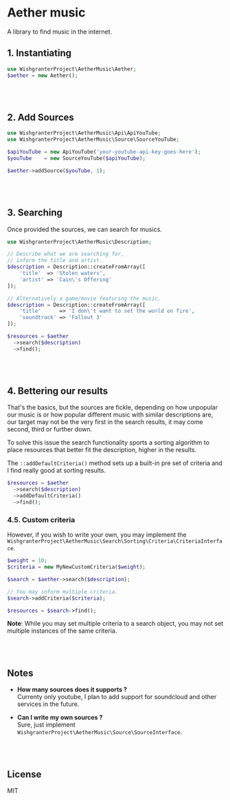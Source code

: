 # Aether music

A library to find music in the internet.

## 1. Instantiating

```php
use WishgranterProject\AetherMusic\Aether;
$aether = new Aether();
```

<br><br>

## 2. Add Sources

```php
use WishgranterProject\AetherMusic\Api\ApiYouTube;
use WishgranterProject\AetherMusic\Source\SourceYouTube;

$apiYouTube = new ApiYouTube('your-youtube-api-key-goes-here');
$youTube    = new SourceYouTube($apiYouTube);

$aether->addSource($youTube, 1);
```

<br><br>

## 3. Searching

Once provided the sources, we can search for musics.

```php
use WishgranterProject\AetherMusic\Description;

// Describe what we are searching for,
// inform the title and artist.
$description = Description::createFromArray([
    'title'  => 'Stolen waters',
    'artist' => 'Cain\'s Offering'
]);

// Alternatively a game/movie featuring the music.
$description = Description::createFromArray([
    'title'      => 'I don\'t want to set the world on fire',
    'soundtrack' => 'Fallout 3'
]);

$resources = $aether
  ->search($description)
  ->find();
```

<br><br>

## 4. Bettering our results

That's the basics, but the sources are fickle, depending on how unpopular our music is or how popular different music with similar descriptions are, our target may not be the very first in the search results, it may come second, third or further down.

To solve this issue the search functionality sports a sorting algorithm to place resources that better fit the description, higher in the results.

The `::addDefaultCriteria()` method sets up a built-in pre set of criteria and I find really good at sorting results.

```php
$resources = $aether
  ->search($description)
  ->addDefaultCriteria()
  ->find();
```

### 4.5. Custom criteria

However, if you wish to write your own, you may implement the `WishgranterProject\AetherMusic\Search\Sorting\Criteria\CriteriaInterface`.

```php
$weight = 10;
$criteria = new MyNewCustomCriteria($weight);

$search = $aether->search($description);

// You may inform multiple criteria.
$search->addCriteria($criteria);

$resources = $search->find();
```

**Note**: While you may set multiple criteria to a search object, you may not set multiple instances of the same criteria.

<br><br>

## Notes

- **How many sources does it supports ?**  
  Currenty only youtube, I plan to add support for soundcloud and other services in the future.

- **Can I write my own sources ?**  
  Sure, just implement `WishgranterProject\AetherMusic\Source\SourceInterface`.

<br><br>

## License

MIT